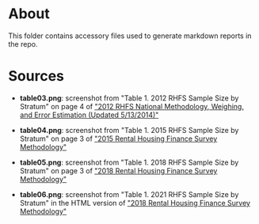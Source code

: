# About 
This folder contains accessory files used to generate markdown reports in the repo.

# Sources

- **table03.png**: screenshot from "Table 1. 2012 RHFS Sample Size by Stratum" on page 4 of ["2012 RHFS National Methodology, Weighing, and Error Estimation (Updated 5/13/2014)"](https://www.census.gov/programs-surveys/rhfs/technical-documentation/methodology.2012.html#list-tab-2013961092)

- **table04.png**: screenshot from "Table 1. 2015 RHFS Sample Size by Stratum" on page 3 of ["2015 Rental Housing Finance Survey Methodology"](https://www.census.gov/programs-surveys/rhfs/technical-documentation/methodology.2015.html#list-tab-2013961092)

- **table05.png**: screenshot from "Table 1. 2018 RHFS Sample Size by Stratum" on page 3 of ["2018 Rental Housing Finance Survey Methodology"](https://www.census.gov/programs-surveys/rhfs/technical-documentation/methodology.2018.html#list-tab-2013961092)

- **table06.png**: screenshot from "Table 1. 2021 RHFS Sample Size by Stratum" in the HTML version of ["2018 Rental Housing Finance Survey Methodology"](https://www.census.gov/programs-surveys/rhfs/technical-documentation/methodology.2021.html#list-tab-2013961092)